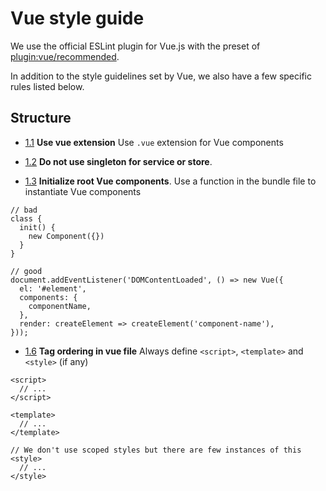 # Vue style guide

We use the official ESLint plugin for Vue.js with the preset of [plugin:vue/recommended][plugin-recommended].

In addition to the style guidelines set by Vue, we also have a few specific rules listed below.

## Structure

<a name="vue-extension"></a><a name="1.1"></a>
- [1.1](#vue-extension) **Use vue extension** Use `.vue` extension for Vue components

<a name="no-singleton"></a><a name="1.2"></a>
- [1.2](#no-singleton) **Do not use singleton for service or store**.

<a name="init"></a><a name="1.3"></a>
- [1.3](#init) **Initialize root Vue components**. Use a function in the bundle file to instantiate Vue components

```
// bad
class {
  init() {
    new Component({})
  }
}

// good
document.addEventListener('DOMContentLoaded', () => new Vue({
  el: '#element',
  components: {
    componentName,
  },
  render: createElement => createElement('component-name'),
}));
```

<a name="tag-order"></a><a name="1.4"></a>
- [1.6](#tag-order) **Tag ordering in vue file** Always define `<script>`, `<template>` and `<style>` (if any)

```
<script>
  // ...
</script>

<template>
  // ...
</template>

// We don't use scoped styles but there are few instances of this
<style>
  // ...
</style>
```

[plugin-recommended]: https://github.com/vuejs/eslint-plugin-vue#gear-configs
